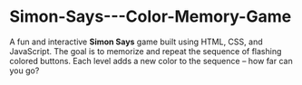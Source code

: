 # Simon-Says---Color-Memory-Game
A fun and interactive **Simon Says** game built using HTML, CSS, and JavaScript. The goal is to memorize and repeat the sequence of flashing colored buttons. Each level adds a new color to the sequence – how far can you go?
